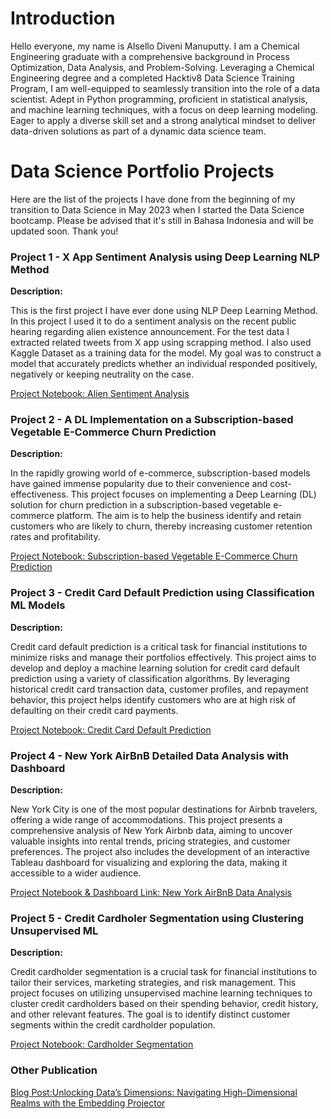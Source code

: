 # Introduction
Hello everyone, my name is Alsello Diveni Manuputty. I am a Chemical Engineering graduate with a comprehensive background in Process Optimization, Data Analysis, and Problem-Solving. 
Leveraging a Chemical Engineering degree and a completed Hacktiv8 Data Science Training Program, I am well-equipped to seamlessly transition into the role of a data scientist. 
Adept in Python programming, proficient in statistical analysis, and machine learning techniques, with a focus on deep learning modeling. 
Eager to apply a diverse skill set and a strong analytical mindset to deliver data-driven solutions as part of a dynamic data science team.

# Data Science Portfolio Projects

Here are the list of the projects I have done from the beginning of my transition to Data Science in May 2023 when I started the Data Science bootcamp. Please be advised that it's still in Bahasa Indonesia and will be updated soon. Thank you!

### Project 1 - X App Sentiment Analysis using Deep Learning NLP Method

**Description:** 

This is the first project I have ever done using NLP Deep Learning Method. In this project I used it to do a sentiment analysis on the recent public hearing regarding alien existence announcement. 
For the test data I extracted related tweets from X app using scrapping method. I also used Kaggle Dataset as a training data for the model.  My goal was to construct a model that accurately predicts whether an individual responded positively, negatively or keeping neutrality on the case. 

[Project Notebook: Alien Sentiment Analysis](https://github.com/AlselloDM/DataScience_Portfolio/tree/main/Project%201)

### Project 2 - A DL Implementation on a Subscription-based Vegetable E-Commerce Churn Prediction

**Description:** 

In the rapidly growing world of e-commerce, subscription-based models have gained immense popularity due to their convenience and cost-effectiveness. This project focuses on implementing a Deep Learning (DL) solution for churn prediction in a subscription-based vegetable e-commerce platform. The aim is to help the business identify and retain customers who are likely to churn, thereby increasing customer retention rates and profitability.

[Project Notebook: Subscription-based Vegetable E-Commerce Churn Prediction](https://github.com/AlselloDM/DataScience_Portfolio/tree/main/Project%202)

### Project 3 - Credit Card Default Prediction using Classification ML Models

**Description:** 

Credit card default prediction is a critical task for financial institutions to minimize risks and manage their portfolios effectively. This project aims to develop and deploy a machine learning solution for credit card default prediction using a variety of classification algorithms. By leveraging historical credit card transaction data, customer profiles, and repayment behavior, this project helps identify customers who are at high risk of defaulting on their credit card payments.

[Project Notebook: Credit Card Default Prediction](https://github.com/AlselloDM/DataScience_Portfolio/tree/main/Project%203)

### Project 4 - New York AirBnB Detailed Data Analysis with Dashboard

**Description:** 

New York City is one of the most popular destinations for Airbnb travelers, offering a wide range of accommodations. This project presents a comprehensive analysis of New York Airbnb data, aiming to uncover valuable insights into rental trends, pricing strategies, and customer preferences. The project also includes the development of an interactive Tableau dashboard for visualizing and exploring the data, making it accessible to a wider audience.

[Project Notebook & Dashboard Link: New York AirBnB Data Analysis](https://github.com/AlselloDM/DataScience_Portfolio/tree/main/Project%204)

### Project 5 - Credit Cardholer Segmentation using Clustering Unsupervised ML

**Description:** 

Credit cardholder segmentation is a crucial task for financial institutions to tailor their services, marketing strategies, and risk management. This project focuses on utilizing unsupervised machine learning techniques to cluster credit cardholders based on their spending behavior, credit history, and other relevant features. The goal is to identify distinct customer segments within the credit cardholder population.

[Project Notebook: Cardholder Segmentation](https://github.com/AlselloDM/DataScience_Portfolio/tree/main/Project%205)

### Other Publication

[Blog Post:Unlocking Data’s Dimensions: Navigating High-Dimensional Realms with the Embedding Projector](https://medium.com/@wawansetiawan.sy/unlocking-datas-dimensions-navigating-high-dimensional-realms-with-the-embedding-projector-229ea55815df)


